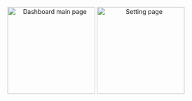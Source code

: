 <p align="center">
  <img src="https://github.com/irvanwn/TTS-KapitaSelekta/blob/main/project-image-preview/Screenshot%202024-05-31%20215535.jpg" alt="Dashboard main page" width="200"/>
  <img src="https://github.com/irvanwn/TTS-KapitaSelekta/blob/main/project-image-preview/Screenshot%202024-05-31%20215553.jpg" alt="Setting page" width="200"/>
</p>
